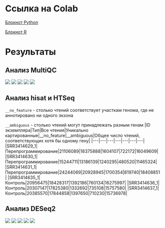 # Ссылка на Colab
[Блокнот Python](https://colab.research.google.com/drive/1yV7iakDzJSnPO_uRZ8aAUm4ZmDpQ8Hwf?usp=sharing)

[Блокнот R](https://colab.research.google.com/drive/1Rb-YdKfJxPGgEynqQdFiXi3775fpr9Kr?usp=sharing)
# Результаты
## Анализ MultiQC
![](/img_multi/multi1.png)
![](/img_multi/multi2.png)
![](/img_multi/multi3.png)
![](/img_multi/multi4.png)
![](/img_multi/multi5.png)
## Анализ hisat и HTSeq
`__no_feature` - столько чтений соответствует участкам генома, где не аннотировано ни одного экзона

`__ambiguous` - столько чтений могут принадлежать разным генам
|ID экземпляра|Тип|Все чтения|Уникально картированные|__no_feature|__ambiguous|Общее число чтений, соответствующих хотя бы одному гену|
|---|---|---|---|---|---|---|
|SRR3414629_1|Перепрограммирование|21106089|18375888|1604107|722172|16049609|
|SRR3414630_1|Перепрограммирование|15244711|13186139|1240295|480520|11465324|
|SRR3414631_1|Перепрограммирование|24244069|20928945|1700354|819740|18408851|
|SRR3414635_1|Контроль|20956475|18428317|1392186|760134|16275997|
|SRR3414636_1|Контроль|20307147|17825380|1332692|735108|15757580|
|SRR3414637_1|Контроль|20385570|17844858|1397650|710230|15736978|
## Анализ DESeq2
![](/img_qual/Heat_map.png)
![](/img_qual/plotMA.png)
![](/img_qual/ncount10.png)
![](/img_qual/ncount19.png)
![](/img_qual/ncount109.png)
